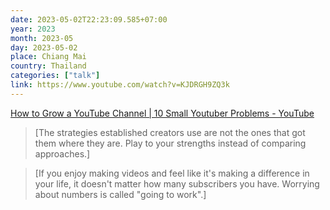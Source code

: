 ```yaml
---
date: 2023-05-02T22:23:09.585+07:00
year: 2023
month: 2023-05
day: 2023-05-02
place: Chiang Mai
country: Thailand
categories: ["talk"]
link: https://www.youtube.com/watch?v=KJDRGH9ZQ3k
---
```

[How to Grow a YouTube Channel | 10 Small Youtuber Problems - YouTube](https://www.youtube.com/watch?v=KJDRGH9ZQ3k)

> [The strategies established creators use are not the ones that got them where they are. Play to your strengths instead of comparing approaches.]

> [If you enjoy making videos and feel like it's making a difference in your life, it doesn't matter how many subscribers you have. Worrying about numbers is called "going to work".]
